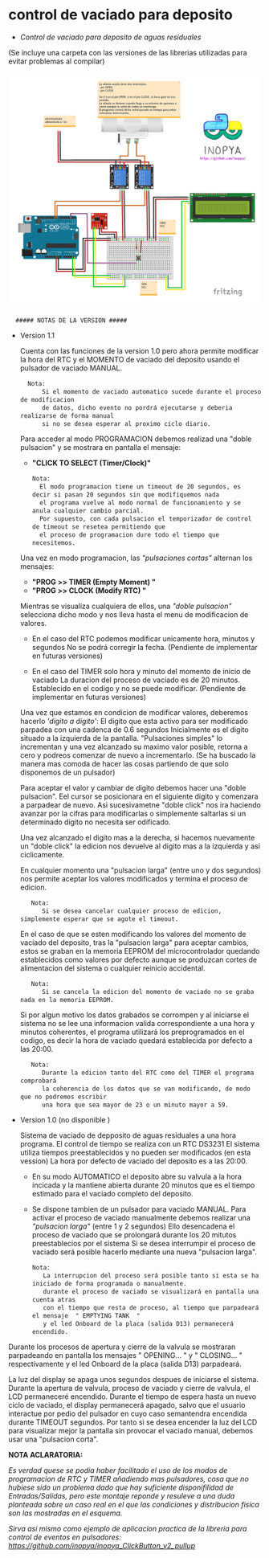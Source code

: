 # control de vaciado para deposito

* *Control de vaciado para deposito de aguas residuales*

(Se incluye una carpeta con las versiones de las librerias utilizadas para evitar problemas al compilar)


![](./control_vaciado_pq.png)


      ##### NOTAS DE LA VERSION ##### 
      
  * Version 1.1 

    Cuenta con las funciones de la version 1.0 pero ahora permite modificar la hora del RTC 
    y el MOMENTO de vaciado del deposito usando el pulsador de vaciado MANUAL.

          Nota: 
              Si el momento de vaciado automatico sucede durante el proceso de modificacion
              de datos, dicho evento no pordrá ejecutarse y deberia realizarse de forma manual 
              si no se desea esperar al proximo ciclo diario.

    Para acceder al modo PROGRAMACION  debemos realizad una "doble pulsacion" 
    y se mostrara en pantalla el mensaje: 
      - **"CLICK TO SELECT  (Timer/Clock)"**
      
            Nota: 
              El modo programacion tiene un timeout de 20 segundos, es decir si pasan 20 segundos sin que modifiquemos nada
              el programa vuelve al modo normal de funcionamiento y se anula cualquier cambio parcial.
              Por supuesto, con cada pulsacion el temporizador de control de timeout se resetea permitiendo que
              el proceso de programacion dure todo el tiempo que necesitemos.
    
    Una vez en modo programacion, las *"pulsaciones cortas"* alternan los mensajes:
      - **"PROG >> TIMER  (Empty Moment) "**
      - **"PROG >> CLOCK    (Modify RTC) "**
      
     Mientras se visualiza cualquiera de ellos, una *"doble pulsacion"* selecciona dicho modo
     y nos lleva hasta el menu de modificacion de valores.
     - En el caso del RTC podemos modificar unicamente hora, minutos y segundos
       No se podrá corregir la fecha. (Pendiente de implementar en futuras versiones)
     
     - En el caso del TIMER solo hora y minuto del momento de inicio de vaciado
       La duracion del proceso de vaciado es de 20 minutos. Establecido en el codigo 
       y no se puede modificar. (Pendiente de implementar en futuras versiones)

     Una vez que estamos en condicion de modificar valores, deberemos hacerlo *'digito a digito'*:
     El digito que esta activo para ser modificado parpadea con una cadenca de 0.6 segundos
     Inicialmente es el digito situado a la izquierda de la pantalla.
     "Pulsaciones simples" lo incrementan y una vez alcanzado su maximo valor posible, 
     retorna a cero y podreos comenzar de nuevo a incrementarlo.
     (Se ha buscado la manera mas comoda de hacer las cosas partiendo de que solo disponemos de un pulsador)
     
     Para aceptar el valor y cambiar de digito debemos hacer una "doble pulsacion".
     Eel cursor se posicionara en el siguiente digito y comenzara a parpadear de nuevo.
     Asi sucesivametne "doble click" nos ira haciendo avanzar por la cifras para modificarlas 
     o simplemente saltarlas si un determinado digito no necesita ser odificado.
     
     Una vez alcanzado el digito mas a la derecha, si hacemos nuevamente un "doble click" 
     la edicion nos devuelve  al digito mas a la izquierda y asi ciclicamente.

     En cualquier momento una "pulsacion larga" (entre uno y dos segundos) 
     nos permite aceptar los valores modificados y termina el proceso de edicion.
     
           Nota:
              Si se desea cancelar cualquier proceso de edicion, simplemente esperar que se agote el timeout.

     En el caso de que se esten modificando los valores del momento de vaciado del deposito, 
     tras la "pulsacion larga" para aceptar cambios, estos se graban en la memoria EEPROM del microcontrolador
     quedando establecidos como valores por defecto aunque se produzcan cortes de alimentacion del sistema
     o cualquier reinicio accidental.

           Nota:
              Si se cancela la edicion del momento de vaciado no se graba nada en la memoria EEPROM.
     
     Si por algun motivo los datos grabados se corrompen y al iniciarse el sistema no se lee una informacion valida
     correspondiente a una hora y minutos coherentes, el programa utilizará los preprogramados en el codigo, 
     es decir la hora de vaciado quedará establecida por defecto a las 20:00.

           Nota: 
              Durante la edicion tanto del RTC como del TIMER el programa comprobará 
              la coherencia de los datos que se van modificando, de modo que no podremos escribir 
              una hora que sea mayor de 23 o un minuto mayor a 59.

        
  * Version 1.0 (no disponible )

    Sistema de vaciado de depposito de aguas residuales a una hora programa.
    El control de tiempo se realiza con un RTC DS3231
    El sistema utiliza tiempos preestablecidos y no pueden ser modificados (en esta vession)
    La hora por defecto de vaciado del deposito es a las 20:00.
     - En su modo AUTOMATICO el deposito abre su valvula a la hora incicada 
       y la mantiene abierta durante 20 minutos que es el tiempo estimado 
       para el vaciado completo del deposito.
   
     - Se dispone tambien de un pulsador para vaciado MANUAL.
       Para activar el proceso de vaciado manualmente debemos realizar una *"pulsacion larga"* (entre 1 y 2 segundos)
       Ello desencadena el proceso de vaciado que se prolongará durante los 20 mitutos preestablecios por el sistema
       Si se desea interrumpir el proceso de vaciado será posible hacerlo mediante una nueva "pulsacion larga".

           Nota: 
              La interrupcion del proceso será posible tanto si esta se ha iniciado de forma programada o manualmente.
              durante el proceso de vaciado se visualizará en pantalla una cuenta atras 
              con el tiempo que resta de proceso, al tiempo que parpadeará el mensaje  " EMPTYING TANK  " 
              y el led Onboard de la placa (salida D13) permanecerá encendido.
        
  Durante los procesos de apertura y cierre de la valvula se mostraran parpadeando en pantalla los mensajes
  " OPENING... " y " CLOSING...  " respectivamente y el led Onboard de la placa (salida D13) parpadeará.

La luz del display se apaga unos segundos despues de iniciarse el sistema.
Durante la apertura de valvula, proceso de vaciado y cierre de valvula, el LCD permaneceré encendido.
Durante el tiempo de espera hasta un nuevo ciclo de vaciado, el display permanecerá apagado, 
salvo que el usuario interactue por pedio del pulsador en cuyo caso semantendra encendida 
durante TIMEOUT segundos.
Por tanto si se desea encender la luz del LCD para visualizar mejor la pantalla sin provocar 
el vaciado manual, debemos usar una "pulsacion corta".

**NOTA ACLARATORIA:**

*Es verdad quese se podia haber facilitado el uso de los modos de programacion de RTC y TIMER añadiendo mas pulsadores, cosa que no hubiese sido un problema dado que hay suficiente disponifilidad de Entradas/Salidas, pero este montaje reponde y resuleve a una duda planteada sobre un caso real en el que las condiciones y distribucion fisica son las mostradas en el esquema.*

*Sirva asi mismo como ejemplo de aplicacion practica de la libreria para control de eventos en pulsadores: https://github.com/inopya/inopya_ClickButton_v2_pullup*
